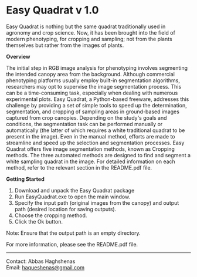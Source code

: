 # Easy Quadrat v 1.0


  
Easy Quadrat is nothing but the same quadrat traditionally used in agronomy and crop science. Now, it has been brought into the field of modern phenotyping, for cropping and sampling; not from the plants themselves but rather from the images of plants.

**Overview**

The initial step in RGB image analysis for phenotyping involves segmenting the intended canopy area from the background. Although commercial phenotyping platforms usually employ built-in segmentation algorithms, researchers may opt to supervise the image segmentation process. This can be a time-consuming task, especially when dealing with numerous experimental plots. Easy Quadrat, a Python-based freeware, addresses this challenge by providing a set of simple tools to speed up the determination, segmentation, and cropping of sampling areas in ground-based images captured from crop canopies.
Depending on the study's goals and conditions, the segmentation task can be performed manually or automatically (the latter of which requires a white traditional quadrat to be present in the image). Even in the manual method, efforts are made to streamline and speed up the selection and segmentation processes. Easy Quadrat offers five image segmentation methods, known as Cropping methods. The three automated methods are designed to find and segment a white sampling quadrat in the image. For detailed information on each method, refer to the relevant section in the README.pdf file.

**Getting Started**

1.	Download and unpack the Easy Quadrat package
2.	Run EasyQuadrat.exe to open the main window.
3.	Specify the input path (original images from the canopy) and output path (desired location for saving outputs).
4.	Choose the cropping method.
5.	Click the Ok button.
   
Note: Ensure that the output path is an empty directory.

For more information, please see the README.pdf file.

    
-------

Contact: Abbas Haghshenas  
Email: haqueshenas@gmail.com  
